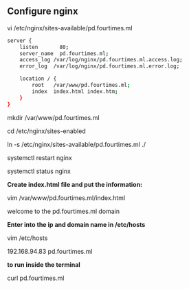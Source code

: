 ## **Configure nginx**

vi /etc/nginx/sites-available/pd.fourtimes.ml

```bash
server {
    listen       80;
    server_name  pd.fourtimes.ml;
    access_log /var/log/nginx/pd.fourtimes.ml.access.log;
    error_log  /var/log/nginx/pd.fourtimes.ml.error.log;

    location / {
        root   /var/www/pd.fourtimes.ml;
        index  index.html index.htm;
    }
}
```

mkdir /var/www/pd.fourtimes.ml

cd /etc/nginx/sites-enabled

ln -s /etc/nginx/sites-available/pd.fourtimes.ml ./

systemctl restart nginx

systemctl status nginx

**Create index.html file and put the information:**

vim /var/www/pd.fourtimes.ml/index.html

welcome to the pd.fourtimes.ml domain

**Enter into the ip and domain name in /etc/hosts**

vim /etc/hosts

192.168.94.83 pd.fourtimes.ml

**to run inside the terminal**

curl pd.fourtimes.ml
